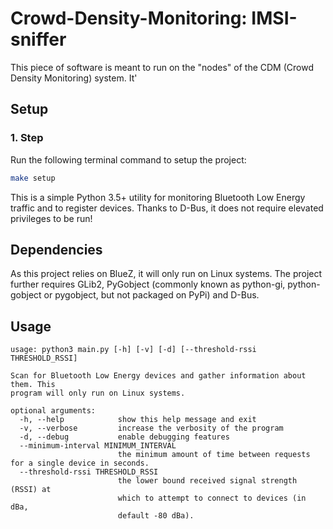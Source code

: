 # Crowd-Density-Monitoring: IMSI-sniffer

This piece of software is meant to run on the "nodes" of the CDM (Crowd Density Monitoring) system. It'

## Setup

### 1. Step

Run the following terminal command to setup the project:

```bash
make setup
```

This is a simple Python 3.5+ utility for monitoring Bluetooth Low Energy
traffic and to register devices. Thanks to D-Bus, it does not require
elevated privileges to be run!

## Dependencies

As this project relies on BlueZ, it will only run on Linux
systems. The project further requires GLib2, PyGobject (commonly known as
python-gi, python-gobject or pygobject, but not packaged on PyPi) and D-Bus.

## Usage

    usage: python3 main.py [-h] [-v] [-d] [--threshold-rssi THRESHOLD_RSSI]

    Scan for Bluetooth Low Energy devices and gather information about them. This
    program will only run on Linux systems.

    optional arguments:
      -h, --help            show this help message and exit
      -v, --verbose         increase the verbosity of the program
      -d, --debug           enable debugging features
      --minimum-interval MINIMUM_INTERVAL
                            the minimum amount of time between requests for a single device in seconds.
      --threshold-rssi THRESHOLD_RSSI
                            the lower bound received signal strength (RSSI) at
                            which to attempt to connect to devices (in dBa,
                            default -80 dBa).
